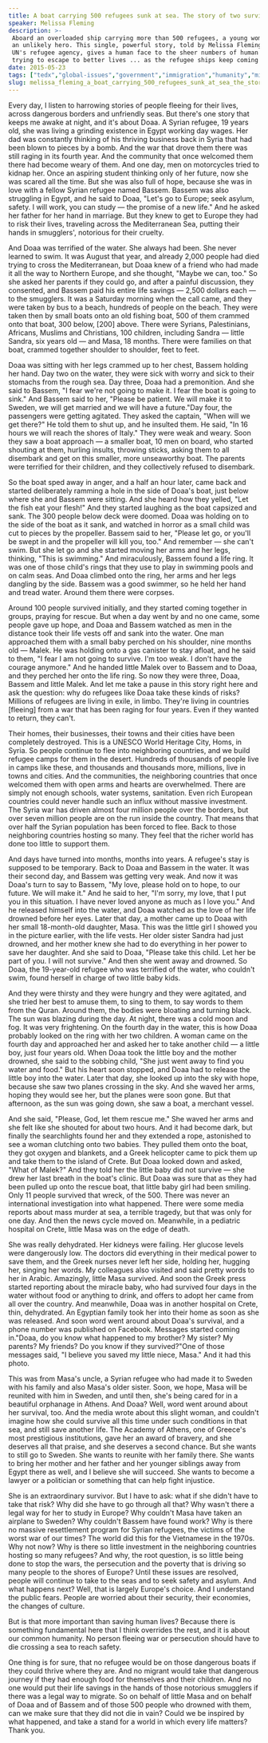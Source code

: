 ```yaml
---
title: A boat carrying 500 refugees sunk at sea. The story of two survivors
speaker: Melissa Fleming
description: >-
 Aboard an overloaded ship carrying more than 500 refugees, a young woman becomes
 an unlikely hero. This single, powerful story, told by Melissa Fleming of the
 UN's refugee agency, gives a human face to the sheer numbers of human beings
 trying to escape to better lives ... as the refugee ships keep coming ...
date: 2015-05-23
tags: ["tedx","global-issues","government","immigration","humanity","middle-east","policy","poverty","society","social-change","trafficking","war","syria"]
slug: melissa_fleming_a_boat_carrying_500_refugees_sunk_at_sea_the_story_of_two_survivors
---
```


Every day, I listen to harrowing stories of people fleeing for their lives, across
dangerous borders and unfriendly seas. But there's one story that keeps me awake at night,
and it's about Doaa. A Syrian refugee, 19 years old, she was living a grinding existence in
Egypt working day wages. Her dad was constantly thinking of his thriving business back in
Syria that had been blown to pieces by a bomb. And the war that drove them there was still
raging in its fourth year. And the community that once welcomed them there had become
weary of them. And one day, men on motorcycles tried to kidnap her. Once an aspiring
student thinking only of her future, now she was scared all the time. But she was also full
of hope, because she was in love with a fellow Syrian refugee named Bassem. Bassem was
also struggling in Egypt, and he said to Doaa, "Let's go to Europe; seek asylum, safety. I
will work, you can study — the promise of a new life." And he asked her father for her
hand in marriage. But they knew to get to Europe they had to risk their lives, traveling
across the Mediterranean Sea, putting their hands in smugglers', notorious for their
cruelty.

And Doaa was terrified of the water. She always had been. She never learned to swim. It was
August that year, and already 2,000 people had died trying to cross the Mediterranean, but
Doaa knew of a friend who had made it all the way to Northern Europe, and she thought,
"Maybe we can, too." So she asked her parents if they could go, and after a painful
discussion, they consented, and Bassem paid his entire life savings — 2,500 dollars each —
to the smugglers. It was a Saturday morning when the call came, and they were taken by bus
to a beach, hundreds of people on the beach. They were taken then by small boats onto an
old fishing boat, 500 of them crammed onto that boat, 300 below, [200] above. There were
Syrians, Palestinians, Africans, Muslims and Christians, 100 children, including Sandra —
little Sandra, six years old — and Masa, 18 months. There were families on that boat,
crammed together shoulder to shoulder, feet to feet.

Doaa was sitting with her legs crammed up to her chest, Bassem holding her hand. Day two on
the water, they were sick with worry and sick to their stomachs from the rough sea. Day
three, Doaa had a premonition. And she said to Bassem, "I fear we're not going to make it.
I fear the boat is going to sink." And Bassem said to her, "Please be patient. We will
make it to Sweden, we will get married and we will have a future."Day four, the passengers
were getting agitated. They asked the captain, "When will we get there?" He told them to
shut up, and he insulted them. He said, "In 16 hours we will reach the shores of Italy."
They were weak and weary. Soon they saw a boat approach — a smaller boat, 10 men on board,
who started shouting at them, hurling insults, throwing sticks, asking them to all
disembark and get on this smaller, more unseaworthy boat. The parents were terrified for
their children, and they collectively refused to disembark.

So the boat sped away in anger, and a half an hour later, came back and started
deliberately ramming a hole in the side of Doaa's boat, just below where she and Bassem
were sitting. And she heard how they yelled, "Let the fish eat your flesh!" And they
started laughing as the boat capsized and sank. The 300 people below deck were doomed. Doaa
was holding on to the side of the boat as it sank, and watched in horror as a small child
was cut to pieces by the propeller. Bassem said to her, "Please let go, or you'll be swept
in and the propeller will kill you, too." And remember — she can't swim. But she let go
and she started moving her arms and her legs, thinking, "This is swimming." And
miraculously, Bassem found a life ring. It was one of those child's rings that they use to
play in swimming pools and on calm seas. And Doaa climbed onto the ring, her arms and her
legs dangling by the side. Bassem was a good swimmer, so he held her hand and tread water.
Around them there were corpses.

Around 100 people survived initially, and they started coming together in groups, praying
for rescue. But when a day went by and no one came, some people gave up hope, and Doaa and
Bassem watched as men in the distance took their life vests off and sank into the
water. One man approached them with a small baby perched on his shoulder, nine months old —
Malek. He was holding onto a gas canister to stay afloat, and he said to them, "I fear I
am not going to survive. I'm too weak. I don't have the courage anymore." And he handed
little Malek over to Bassem and to Doaa, and they perched her onto the life ring. So now
they were three, Doaa, Bassem and little Malek. And let me take a pause in this story right
here and ask the question: why do refugees like Doaa take these kinds of risks? Millions
of refugees are living in exile, in limbo. They're living in countries [fleeing] from a
war that has been raging for four years. Even if they wanted to return, they
can't.

Their homes, their businesses, their towns and their cities have been completely
destroyed. This is a UNESCO World Heritage City, Homs, in Syria. So people continue to
flee into neighboring countries, and we build refugee camps for them in the desert.
Hundreds of thousands of people live in camps like these, and thousands and thousands
more, millions, live in towns and cities. And the communities, the neighboring countries
that once welcomed them with open arms and hearts are overwhelmed. There are simply not
enough schools, water systems, sanitation. Even rich European countries could never handle
such an influx without massive investment. The Syria war has driven almost four million
people over the borders, but over seven million people are on the run inside the country.
That means that over half the Syrian population has been forced to flee. Back to those
neighboring countries hosting so many. They feel that the richer world has done too little
to support them.

And days have turned into months, months into years. A refugee's stay is supposed to be
temporary. Back to Doaa and Bassem in the water. It was their second day, and Bassem was
getting very weak. And now it was Doaa's turn to say to Bassem, "My love, please hold on
to hope, to our future. We will make it." And he said to her, "I'm sorry, my love, that I
put you in this situation. I have never loved anyone as much as I love you." And he
released himself into the water, and Doaa watched as the love of her life drowned before
her eyes. Later that day, a mother came up to Doaa with her small 18-month-old daughter,
Masa. This was the little girl I showed you in the picture earlier, with the life vests.
Her older sister Sandra had just drowned, and her mother knew she had to do everything in
her power to save her daughter. And she said to Doaa, "Please take this child. Let her be
part of you. I will not survive." And then she went away and drowned. So Doaa, the
19-year-old refugee who was terrified of the water, who couldn't swim, found herself in
charge of two little baby kids.

And they were thirsty and they were hungry and they were agitated, and she tried her best
to amuse them, to sing to them, to say words to them from the Quran. Around them, the
bodies were bloating and turning black. The sun was blazing during the day. At night,
there was a cold moon and fog. It was very frightening. On the fourth day in the water,
this is how Doaa probably looked on the ring with her two children. A woman came on the
fourth day and approached her and asked her to take another child — a little boy, just
four years old. When Doaa took the little boy and the mother drowned, she said to the
sobbing child, "She just went away to find you water and food." But his heart soon
stopped, and Doaa had to release the little boy into the water. Later that day, she looked
up into the sky with hope, because she saw two planes crossing in the sky. And she waved
her arms, hoping they would see her, but the planes were soon gone. But that afternoon, as
the sun was going down, she saw a boat, a merchant vessel.

And she said, "Please, God, let them rescue me." She waved her arms and she felt like she
shouted for about two hours. And it had become dark, but finally the searchlights found
her and they extended a rope, astonished to see a woman clutching onto two babies. They
pulled them onto the boat, they got oxygen and blankets, and a Greek helicopter came to
pick them up and take them to the island of Crete. But Doaa looked down and asked, "What of
Malek?" And they told her the little baby did not survive — she drew her last breath in
the boat's clinic. But Doaa was sure that as they had been pulled up onto the rescue boat,
that little baby girl had been smiling. Only 11 people survived that wreck, of the 500.
There was never an international investigation into what happened. There were some media
reports about mass murder at sea, a terrible tragedy, but that was only for one day. And
then the news cycle moved on. Meanwhile, in a pediatric hospital on Crete, little Masa was
on the edge of death.

She was really dehydrated. Her kidneys were failing. Her glucose levels were dangerously
low. The doctors did everything in their medical power to save them, and the Greek nurses
never left her side, holding her, hugging her, singing her words. My colleagues also
visited and said pretty words to her in Arabic. Amazingly, little Masa survived. And soon
the Greek press started reporting about the miracle baby, who had survived four days in
the water without food or anything to drink, and offers to adopt her came from all over
the country. And meanwhile, Doaa was in another hospital on Crete, thin, dehydrated. An
Egyptian family took her into their home as soon as she was released. And soon word went
around about Doaa's survival, and a phone number was published on Facebook. Messages
started coming in."Doaa, do you know what happened to my brother? My sister? My parents?
My friends? Do you know if they survived?"One of those messages said, "I believe you saved
my little niece, Masa." And it had this photo.

This was from Masa's uncle, a Syrian refugee who had made it to Sweden with his family and
also Masa's older sister. Soon, we hope, Masa will be reunited with him in Sweden, and
until then, she's being cared for in a beautiful orphanage in Athens. And Doaa? Well, word
went around about her survival, too. And the media wrote about this slight woman, and
couldn't imagine how she could survive all this time under such conditions in that sea,
and still save another life. The Academy of Athens, one of Greece's most prestigious
institutions, gave her an award of bravery, and she deserves all that praise, and she
deserves a second chance. But she wants to still go to Sweden. She wants to reunite with
her family there. She wants to bring her mother and her father and her younger siblings
away from Egypt there as well, and I believe she will succeed. She wants to become a
lawyer or a politician or something that can help fight injustice.

She is an extraordinary survivor. But I have to ask: what if she didn't have to take that
risk? Why did she have to go through all that? Why wasn't there a legal way for her to
study in Europe? Why couldn't Masa have taken an airplane to Sweden? Why couldn't Bassem
have found work? Why is there no massive resettlement program for Syrian refugees, the
victims of the worst war of our times? The world did this for the Vietnamese in the 1970s.
Why not now? Why is there so little investment in the neighboring countries hosting so
many refugees? And why, the root question, is so little being done to stop the wars, the
persecution and the poverty that is driving so many people to the shores of Europe? Until
these issues are resolved, people will continue to take to the seas and to seek safety and
asylum. And what happens next? Well, that is largely Europe's choice. And I understand the
public fears. People are worried about their security, their economies, the changes of
culture.

But is that more important than saving human lives? Because there is something fundamental
here that I think overrides the rest, and it is about our common humanity. No person
fleeing war or persecution should have to die crossing a sea to reach safety.

One thing is for sure, that no refugee would be on those dangerous boats if they could
thrive where they are. And no migrant would take that dangerous journey if they had enough
food for themselves and their children. And no one would put their life savings in the
hands of those notorious smugglers if there was a legal way to migrate. So on behalf of
little Masa and on behalf of Doaa and of Bassem and of those 500 people who drowned with
them, can we make sure that they did not die in vain? Could we be inspired by what
happened, and take a stand for a world in which every life matters? Thank
you.

<!--
ad_duration=3.33
comment_count=75
event="TEDxThessaloniki"
external_start_time=0
has_talk_citation=0
intro_duration=11.82
is_subtitle_required="False"
is_talk_featured="True"
language="en"
language_swap="False"
native_language="en"
number_of_related_talks=6
number_of_speakers=1
number_of_subtitled_videos=32
number_of_tags=13
number_of_talk_download_languages=32
number_of_talk_more_resources=3
number_of_talk_recommendations=0
number_of_talks_take_actions=0
post_ad_duration=0.83
published_timestamp="2015-11-03 16:25:11"
recording_date="2015-05-23"
speaker_description="Voice for refugees"
speaker_is_published=1
speaker_name="Melissa Fleming"
talk_name="A boat carrying 500 refugees sunk at sea. The story of two survivors"
talks_tags=["tedx","global-issues","government","immigration","humanity","middle-east","policy","poverty","society","social-change","trafficking","war","syria"]
talks_take_action=[]
url_audio="https://download.ted.com/talks/MelissaFleming_2015X.mp3?apikey=acme-roadrunner"
url_photo_speaker="https://pe.tedcdn.com/images/ted/ce04732c80560bfe7595ef279a112c5d5e7085b1_254x191.jpg"
url_photo_talk="https://s3.amazonaws.com/talkstar-photos/uploads/e744ba29-625d-4b36-af9e-af2973072957/MelissaFleming_2015X-embed.jpg"
url_webpage="https://www.ted.com/talks/melissa_fleming_a_boat_carrying_500_refugees_sunk_at_sea_the_story_of_two_survivors"
video_type_name="TEDx Talk"
-->